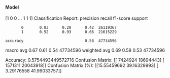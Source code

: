 #### Model
[1 0 0 ... 1 1 1]
Classification Report:
              precision    recall  f1-score   support

           0       0.83      0.28      0.42  26119367
           1       0.52      0.93      0.66  21615229

    accuracy                           0.58  47734596
   macro avg       0.67      0.61      0.54  47734596
weighted avg       0.69      0.58      0.53  47734596

Accuracy: 0.5754493449572716
Confusion Matrix:
[[ 7424924 18694443]
 [ 1571311 20043918]]
Confusion Matrix (%):
[[15.55459692 39.16329993]
 [ 3.29176558 41.99033757]]
